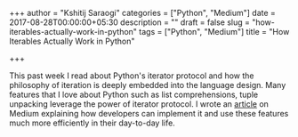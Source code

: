+++
author = "Kshitij Saraogi"
categories = ["Python", "Medium"]
date = 2017-08-28T00:00:00+05:30
description = ""
draft = false
slug = "how-iterables-actually-work-in-python"
tags = ["Python", "Medium"]
title = "How Iterables Actually Work in Python"

+++

This past week I read about Python's iterator protocol and how the philosophy of iteration is deeply embedded into the language design. Many features that I love about Python such as list comprehensions, tuple unpacking leverage the power of iterator protocol. I wrote an [article](https://hackernoon.com/how-iterables-actually-work-in-python-65c36ff91c1e) on Medium explaining how developers can implement it and use these features much more efficiently in their day-to-day life.